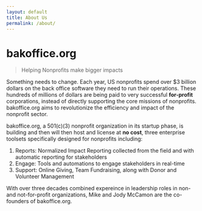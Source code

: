 ```yaml
---
layout: default
title: About Us
permalink: /about/
---
```


# bakoffice.org
> Helping Nonprofits make bigger impacts

Something needs to change. Each year, US nonprofits spend over $3 billion dollars on the back office software they need to run their operations. These hundreds of millions of dollars are being paid to very successful **for-profit** corporations, instead of directly supporting the core missions of nonprofits. bakoffice.org aims to revolutionize the efficiency and impact of the nonprofit sector.

bakoffice.org, a 501(c)(3) nonprofit organization in its startup phase, is building and then will then host and license at **no cost**, three enterprise toolsets specifically designed for nonprofits including: 

1. Reports: Normalized Impact Reporting collected from the field and with automatic reporting for stakeholders
2. Engage: Tools and automations to engage stakeholders in real-time
3. Support: Online Giving, Team Fundraising, along with Donor and Volunteer Management

With over three decades combined expereince in leadership roles in non- and not-for-profit organizations, Mike and Jody McCamon are the co-founders of bakoffice.org.

